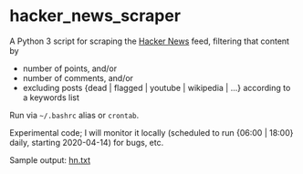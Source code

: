 # hacker_news_scraper

A Python 3 script for scraping the [Hacker News](https://news.ycombinator.com/news) feed, filtering that content by

* number of points, and/or
* number of comments, and/or
* excluding posts {dead | flagged | youtube | wikipedia | ...} according to a keywords list

Run via `~/.bashrc` alias or `crontab`.

Experimental code; I will monitor it locally (scheduled to run {06:00 | 18:00} daily, starting 2020-04-14) for bugs, etc.

Sample output: [hn.txt](https://github.com/victoriastuart/hacker_news_scraper/blob/master/hn.txt)
